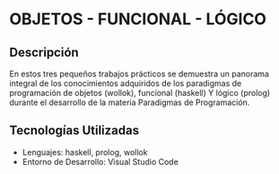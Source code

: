 # OBJETOS - FUNCIONAL - LÓGICO

## Descripción
En estos tres pequeños trabajos prácticos se demuestra un panorama integral de los conocimientos adquiridos de los paradigmas de programación de objetos (wollok), funcional (haskell) Y lógico (prolog) durante el desarrollo de la materia Paradigmas de Programación.

## Tecnologías Utilizadas
- Lenguajes: haskell, prolog, wollok
- Entorno de Desarrollo: Visual Studio Code

